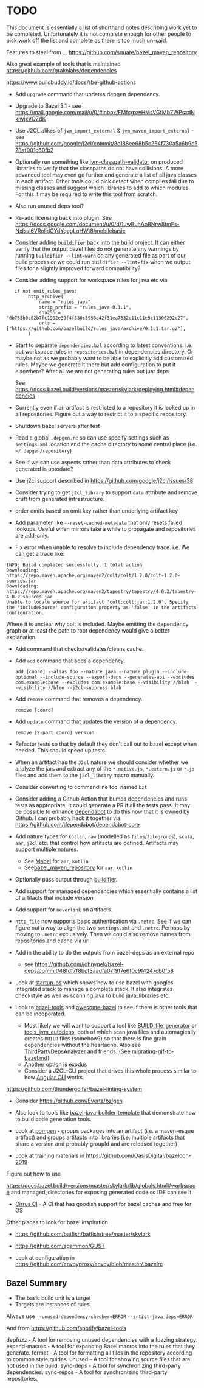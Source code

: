 # TODO

This document is essentially a list of shorthand notes describing work yet to be completed.
Unfortunately it is not complete enough for other people to pick work off the list and
complete as there is too much un-said.

Features to steal from ... https://github.com/square/bazel_maven_repository

Also great example of tools that is maintained https://github.com/graknlabs/dependencies

https://www.buildbuddy.io/docs/rbe-github-actions

* Add `upgrade` command that updates depgen dependency.

* Upgrade to Bazel 3.1 - see https://mail.google.com/mail/u/0/#inbox/FMfcgxwHMsVGfMbZWPsxdNxlwjxVQZdK

* Use J2CL alikes of `jvm_import_external` & `jvm_maven_import_external` - see https://github.com/google/j2cl/commit/8c188ee68b5c254f730a5a6b9c578af001c60fb2

* Optionally run something like [jvm-classpath-validator](https://github.com/or-shachar/jvm-classpath-validator)
  on produced libraries to verify that the classpaths do not have collisions. A more advanced tool may even go
  further and generate a list of all java classes in each artifact. Other tools could pick detect when compiles
  fail due to missing classes and suggest which libraries to add to which modules. For this it may be required to
  write this tool from scratch.

* Also run unused deps tool?

* Re-add licensing back into plugin. See https://docs.google.com/document/u/0/d/1uwBuhAoBNrw8tmFs-NxlssI6VRolidGYdYqagLqHWt8/mobilebasic

* Consider adding `buildifier` back into the build project. It can either verify that the output bazel files do not
  generate any warnings by running `buildifier --lint=warn` on any generated file as part of our build process _or_
  we could run `buildifier --lint=fix` when we output files for a slightly improved forward compatibility?

* Consider adding support for workspace rules for java etc via

```
   if not omit_rules_java:
        http_archive(
            name = "rules_java",
            strip_prefix = "rules_java-0.1.1",
            sha256 = "6b753b0c02b7fc1902e39f4f330c5958a42f31ea7832c11c11e5c11306292c27",
            urls = ["https://github.com/bazelbuild/rules_java/archive/0.1.1.tar.gz"],
        )
```

* Start to separate `dependenciez.bzl` according to latest conventions. i.e. put workspace rules in `repositories.bzl`
  in dependencies directory. Or maybe not as we probably want to be able to explicitly add customized rules. Maybe we
  generate it there but add configuration to put it elsewhere? After all we are not generating rules but just deps

  See https://docs.bazel.build/versions/master/skylark/deploying.html#dependencies

* Currently even if an artifact is restricted to a repository it is looked up in all repositories. Figure out a
  way to restrict it to a specific repository.

* Shutdown bazel servers after test

* Read a global `.depgen.rc` so can use specify settings such as `settings.xml` location and the cache
  directory to some central place (i.e. `~/.depgen/repository`)

* See if we can use aspects rather than data attributes to check generated is uptodate?

* Use j2cl support described in https://github.com/google/j2cl/issues/38

* Consider trying to get `j2cl_library` to support `data` attribute and remove cruft from generated infrastructure.

* order omits based on omit key rather than underlying artifact key

* Add parameter like `--reset-cached-metadata` that only resets failed lookups. Useful when mirrors take a while to
  propagate and repositories are add-only.

* Fix error when unable to resolve to include dependency trace. i.e. We can get a trace like:

```
INFO: Build completed successfully, 1 total action
Downloading: https://repo.maven.apache.org/maven2/colt/colt/1.2.0/colt-1.2.0-sources.jar
Downloading: https://repo.maven.apache.org/maven2/tapestry/tapestry/4.0.2/tapestry-4.0.2-sources.jar
Unable to locate source for artifact 'colt:colt:jar:1.2.0'. Specify the 'includeSource' configuration property as 'false' in the artifacts configuration.
```

Where it is unclear why colt is included. Maybe emitting the dependency graph or at least the path to root dependency would give a better explanation.

* Add command that checks/validates/cleans cache.

* Add `add` command that adds a dependency.

  `add [coord] --alias foo --nature java --nature plugin --include-optional --include-source --export-deps --generates-api --excludes com.example:base --excludes com.example:base --visibility //blah  --visibility //blee --j2cl-suppress blah`

* Add `remove` command that removes a dependency.

  `remove [coord]`

* Add `update` command that updates the version of a dependency.

  `remove [2-part coord] version`

* Refactor tests so that by default they don't call out to bazel except when needed. This should speed
  up tests.

* When an artifact has the `J2cl` nature we should consider whether we analyze the jars and extract any of the
  `*.native.js`, `*.extern.js` or `*.js` files and add them to the `j2cl_library` macro manually.

* Consider converting to commandline tool named `bzt`

* Consider adding a Github Action that bumps dependencies and runs tests as appropriate. It could generate a PR if
  all the tests pass. It may be possible to enhance [dependabot](https://dependabot.com/) to do this now that it
  is owned by Github. I can probably hack it together via: https://github.com/dependabot/dependabot-core

* Add nature types for `kotlin`, `raw` (modelled as `files`/`filegroups`), `scala`, `aar`, `j2cl` etc. that
  control how artifacts are defined. Artifacts may support multiple natures.
  - See [Mabel](https://github.com/menny/mabel) for `aar`, `kotlin`
  - See[bazel_maven_repository](https://github.com/square/bazel_maven_repository) for `aar`, `kotlin`

* Optionally pass output through [buildifier](https://github.com/bazelbuild/buildtools/tree/master/buildifier).

* Add support for managed dependencies which essentially contains a list of artifacts that include version

* Add support for `neverlink` on artifacts.

* `http_file` now supports basic authentication via `.netrc`. See if we can figure out a way to align the two
  `settings.xml` and `.netrc`. Perhaps by moving to `.netrc` exclusively. Then we could also remove names from
  repositories and cache via url.

* Add in the ability to do the outputs from bazel-deps as an external repo
    - see https://github.com/johnynek/bazel-deps/commit/48fdf7f8bcf3aadfa07f9f7e6f0c9f4247cb0f58

* Look at [startup-os](https://github.com/google/startup-os) which shows how to use bazel with googles integrated
  stack to manage a complete stack. It also integrates checkstyle as well as scanning java to build java_libraries etc.

* Look to [bazel-tools](https://github.com/spotify/bazel-tools) and [awesome-bazel](https://github.com/jin/awesome-bazel)
  to see if there is other tools that can be incoporated.
  - Most likely we will want to support a tool like [BUILD_file_generator](https://github.com/bazelbuild/BUILD_file_generator)
    or [tools_jvm_autodeps](https://github.com/cgrushko/tools_jvm_autodeps), both of which scan java files and
    automagically creates `BUILD` files (somehow?) so that there is fine grain dependencies without the heartache.
    Also see [ThirdPartyDepsAnalyzer](https://github.com/google/startup-os/blob/b10384644056cc9ac44388a76dbd0a4a8350e76d/tools/build_file_generator/ThirdPartyDepsAnalyzer.java) and friends. (See [migrating-gjf-to-bazel.md](https://github.com/cgrushko/text/blob/master/migrating-gjf-to-bazel.md))
  - Another option is [exodus](https://github.com/wix/exodus)
  - Consider a J2CL-CLI project that drives this whole process similar to how [Angular CLI](https://github.com/angular/angular/issues/19058) works.

https://github.com/thundergolfer/bazel-linting-system

* Consider https://github.com/Evertz/bzlgen

* Also look to tools like [bazel-java-builder-template](https://github.com/salesforce/bazel-java-builder-template)
  that demonstrate how to build code generation tools.

* Look at [pomgen](https://github.com/salesforce/pomgen) - groups packages into an artifact (i.e. a
   maven-esque artifact) and groups artifacts into libraries (i.e. multiple artifacts that share a
   version and probably groupId and are released together)

* Look at training materials in https://github.com/OasisDigital/bazelcon-2019

Figure out how to use

https://docs.bazel.build/versions/master/skylark/lib/globals.html#workspace and
managed_directories for exposing generated code so IDE can see it

* [Cirrus CI](https://cirrus-ci.org/features/) - A CI that has goodish support for bazel caches and free for OS

Other places to look for bazel inspiration

* https://github.com/batfish/batfish/tree/master/skylark

* https://github.com/sgammon/GUST

* Look at configuration in https://github.com/envoyproxy/envoy/blob/master/.bazelrc

## Bazel Summary

* The basic build unit is a target
* Targets are instances of rules

Always use `--unused-dependency-checker=ERROR` `--srtict-java-deps=ERROR`

And from https://github.com/spotify/bazel-tools

depfuzz - A tool for removing unused dependencies with a fuzzing strategy.
expand-macros - A tool for expanding Bazel macros into the rules that they generate.
format - A tool for formatting all files in the repository according to common style guides.
unused - A tool for showing source files that are not used in the build.
sync-deps - A tool for synchronizing third-party dependencies.
sync-repos - A tool for synchronizing third-party repositories.
